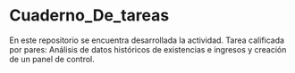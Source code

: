 # Cuaderno_De_tareas
En este repositorio se encuentra desarrollada la actividad. Tarea calificada por pares: Análisis de datos históricos de existencias e ingresos y creación de un panel de control.
